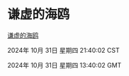 # 谦虚的海鸥
[谦虚的海鸥](http://219.139.197.74:56308/qxdho/course/base/hotlink/index.php)

2024年 10月 31日 星期四 21:40:02 CST

2024年 10月 31日 星期四 13:40:02 GMT
